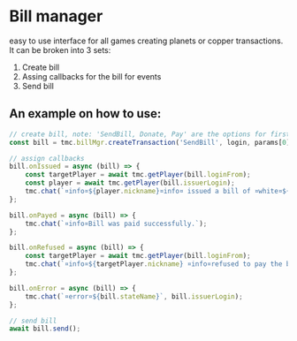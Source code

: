 # Bill manager

easy to use interface for all games creating planets or copper transactions.
It can be broken into 3 sets:

1. Create bill
2. Assing callbacks for the bill for events
3. Send bill

## An example on how to use:

```ts
// create bill, note: 'SendBill, Donate, Pay' are the options for first parameter
const bill = tmc.billMgr.createTransaction('SendBill', login, params[0], amount, `You were billed ${amount} coppers by an admin. Do you want to pay this bill?`);

// assign callbacks
bill.onIssued = async (bill) => {
    const targetPlayer = await tmc.getPlayer(bill.loginFrom);
    const player = await tmc.getPlayer(bill.issuerLogin);
    tmc.chat(`¤info¤${player.nickname}¤info¤ issued a bill of ¤white¤${bill.amount} ¤info¤ to ¤white¤${targetPlayer.nickname}¤info¤.`);
};

bill.onPayed = async (bill) => {
    tmc.chat(`¤info¤Bill was paid successfully.`);
};

bill.onRefused = async (bill) => {
    const targetPlayer = await tmc.getPlayer(bill.loginFrom);
    tmc.chat(`¤info¤${targetPlayer.nickname} ¤info¤refused to pay the bill.`);
};

bill.onError = async (bill) => {
    tmc.chat(`¤error¤${bill.stateName}`, bill.issuerLogin);
};

// send bill
await bill.send();
```
